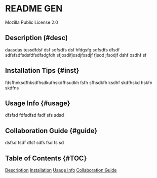  # README GEN
Mozilla Public License 2.0
## Description (#desc)
daasdas tessdfdsf dsf sdfsdfs dsf hfdgsfg sdfsdfs dfsdf sdfsfsdfsdsfdfsdfsdgfdh   sfjosdifjosdjfosdjf fjsod jfsodjf dshf osdhf sf 
## Installation Tips {#inst}
fdsfhnksdfhksdfhsdkufhskdfhsudkh fsfh  sfhsdkfh ksdhf skdfhskd hskfn skdfns
## Usage Info {#usage}
dfsfsd fdfsdfsd fsdf sfs sdsd 
## Collaboration Guide {#guide}
dsfsd fsdf dfsf sdfs fsd fs sd 

## Table of Contents {#TOC}
[Description]( #desc)
[Installation]( #inst)
[Usage Info]( #usage)
[Collaboration Guide]( #guide)
